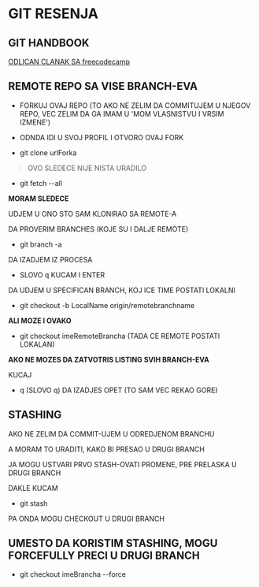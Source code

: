 # GIT RESENJA

## GIT HANDBOOK

[ODLICAN CLANAK SA freecodecamp](https://medium.freecodecamp.org/the-essential-git-handbook-a1cf77ed11b5)

##  REMOTE REPO SA VISE BRANCH-EVA

- FORKUJ OVAJ REPO (TO AKO NE ZELIM DA COMMITUJEM U NJEGOV REPO, VEC ZELIM DA GA IMAM U 'MOM VLASNISTVU I VRSIM IZMENE')

- ODNDA IDI U SVOJ PROFIL I OTVORO OVAJ FORK

- git clone urlForka

> OVO SLEDECE NIJE NISTA URADILO

- git fetch --all

**MORAM SLEDECE**

UDJEM U ONO STO SAM KLONIRAO SA REMOTE-A

DA PROVERIM BRANCHES (KOJE SU I DALJE REMOTE)

- git branch -a

DA IZADJEM IZ PROCESA

- SLOVO q KUCAM I ENTER

DA UDJEM U SPECIFICAN BRANCH, KOJ ICE TIME POSTATI LOKALNI

- git checkout -b LocalName origin/remotebranchname

**ALI MOZE I OVAKO**

- git checkout imeRemoteBrancha (TADA CE REMOTE POSTATI LOKALAN)

**AKO NE MOZES DA ZATVOTRIS LISTING SVIH BRANCH-EVA**

KUCAJ

- q (SLOVO q) DA IZADJES OPET (TO SAM VEC REKAO GORE)

## STASHING

AKO NE ZELIM DA COMMIT-UJEM U ODREDJENOM BRANCHU

A MORAM TO URADITI, KAKO BI PRESAO U DRUGI BRANCH

JA MOGU USTVARI PRVO STASH-OVATI PROMENE, PRE PRELASKA U DRUGI BRANCH

DAKLE KUCAM

- git stash

PA ONDA MOGU CHECKOUT U DRUGI BRANCH

## UMESTO DA KORISTIM STASHING, MOGU FORCEFULLY PRECI U DRUGI BRANCH

- git checkout imeBrancha --force